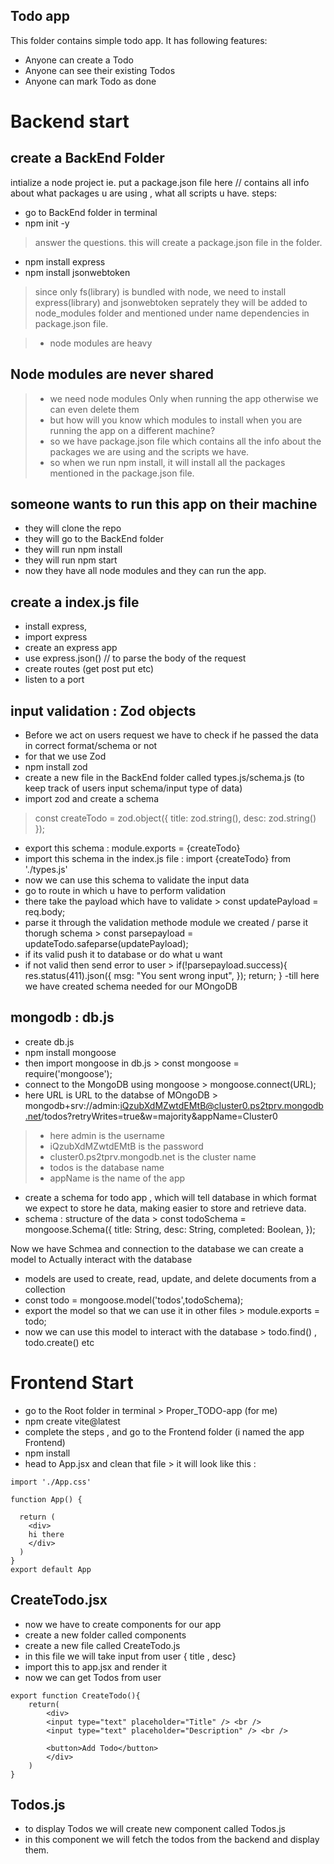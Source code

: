 ## Todo app

This folder contains simple todo app.
It has following features:

- Anyone can create a Todo
- Anyone can see their existing Todos
- Anyone can mark Todo as done

# Backend start

## create a BackEnd Folder

intialize a node project
ie. put a package.json file here // contains all info about what packages u are using , what all scripts u have.
steps: 
- go to BackEnd folder in terminal 
- npm init -y
> answer the questions.
> this will create a package.json file in the folder.

- npm install express
- npm install jsonwebtoken

> since only fs(library) is bundled with node, we need to install express(library) and jsonwebtoken seprately they will be added to node_modules folder and mentioned under name dependencies in package.json file.

> - node modules are heavy
## Node modules are never shared
> - we need node modules Only when running the app otherwise we can even delete them
> - but how will you know which modules to install when you are running the app on a different machine?
> - so we have package.json file which contains all the info about the packages we are using and the scripts we have.
> - so when we run npm install, it will install all the packages mentioned in the package.json file.

## someone wants to run this app on their machine
- they will clone the repo
- they will go to the BackEnd folder
- they will run npm install
- they will run npm start
- now they have all node modules and they can run the app.

## create a index.js file
- install express,
- import express
- create an express app
- use express.json() // to parse the body of the request
- create routes (get post put etc)
- listen to a port

## input validation : Zod objects
- Before we act on users request we have to check if he passed the data in correct format/schema or not
- for that we use Zod
- npm install zod
- create a new file in the BackEnd folder called types.js/schema.js (to keep track of users input schema/input type of data)
- import zod and create a schema
> const createTodo = zod.object({
    title: zod.string(),
    desc: zod.string()
    });
- export this schema : module.exports = {createTodo}
- import this schema in the index.js file : import {createTodo} from './types.js'
- now we can use this schema to validate the input data
- go to route in which u have to perform validation
- there take the payload which have to validate > const updatePayload = req.body;
- parse it through the validation methode module we created / parse it thorugh schema > const parsepayload = updateTodo.safeparse(updatePayload);
- if its valid push it to database or do what u want
- if not valid then send error to user > if(!parsepayload.success){
        res.status(411).json({
            msg: "You sent wrong input",
        });
        return;
    }
-till here we have created schema needed for our MOngoDB

## mongodb : db.js
- create db.js
- npm install mongoose
- then import mongoose in db.js > const mongoose = require('mongoose');
- connect to the MongoDB using mongoose > mongoose.connect(URL);
- here URL is URL to the databse of MOngoDB > mongodb+srv://admin:iQzubXdMZwtdEMtB@cluster0.ps2tprv.mongodb.net/todos?retryWrites=true&w=majority&appName=Cluster0
> - here admin is the username
> - iQzubXdMZwtdEMtB is the password
> - cluster0.ps2tprv.mongodb.net is the cluster name
> - todos is the database name
> - appName is the name of the app

- create a schema for todo app , which will tell database in which format we expect to store he data, making easier to store and retrieve data.
- schema : structure of the data > const todoSchema = mongoose.Schema({
    title: String,
    desc: String,
    completed: Boolean,
});

Now we have Schmea and connection to the database 
we can create a model to Actually interact with the database
- models are used to create, read, update, and delete documents from a collection
- const todo = mongoose.model('todos',todoSchema);
- export the model so that we can use it in other files > module.exports = todo;
- now we can use this model to interact with the database > todo.find() , todo.create() etc

# Frontend Start

- go to the Root folder in terminal > Proper_TODO-app (for me)
- npm create vite@latest
- complete the steps , and go to the Frontend folder (i named the app Frontend)
- npm install
- head to App.jsx and clean that file > it will look like this : 
```
import './App.css'

function App() {

  return (
    <div>
    hi there
    </div>
  )
}
export default App
```
## CreateTodo.jsx
- now we have to create components for our app
- create a new folder called components
- create a new file called CreateTodo.js
- in this file we will take input from user { title , desc}
- import this to app.jsx and render it
- now we can get Todos from user
```
export function CreateTodo(){
    return(
        <div>
        <input type="text" placeholder="Title" /> <br />
        <input type="text" placeholder="Description" /> <br />

        <button>Add Todo</button>
        </div>
    )
}
```

## Todos.js
- to display Todos we will create new component called Todos.js
- in this component we will fetch the todos from the backend and display them.